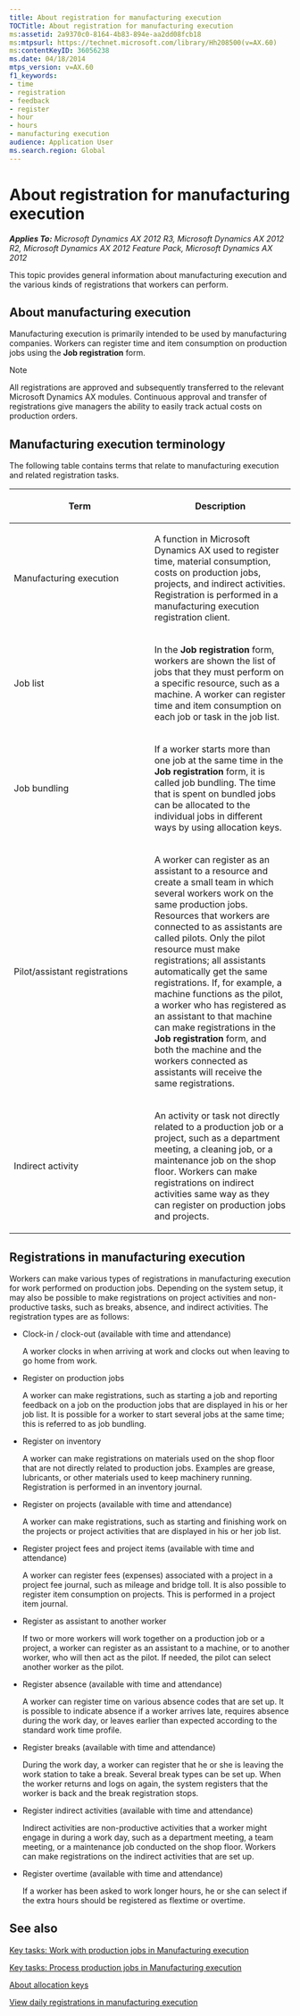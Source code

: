 ```yaml
---
title: About registration for manufacturing execution
TOCTitle: About registration for manufacturing execution
ms:assetid: 2a9370c0-8164-4b83-894e-aa2dd08fcb18
ms:mtpsurl: https://technet.microsoft.com/library/Hh208500(v=AX.60)
ms:contentKeyID: 36056238
ms.date: 04/18/2014
mtps_version: v=AX.60
f1_keywords:
- time
- registration
- feedback
- register
- hour
- hours
- manufacturing execution
audience: Application User
ms.search.region: Global
---
```


# About registration for manufacturing execution 


_**Applies To:** Microsoft Dynamics AX 2012 R3, Microsoft Dynamics AX 2012 R2, Microsoft Dynamics AX 2012 Feature Pack, Microsoft Dynamics AX 2012_

This topic provides general information about manufacturing execution and the various kinds of registrations that workers can perform.

## About manufacturing execution

Manufacturing execution is primarily intended to be used by manufacturing companies. Workers can register time and item consumption on production jobs using the **Job registration** form.


> [!NOTE]
> <P>All registrations are approved and subsequently transferred to the relevant Microsoft Dynamics AX modules. Continuous approval and transfer of registrations give managers the ability to easily track actual costs on production orders.</P>



## Manufacturing execution terminology

The following table contains terms that relate to manufacturing execution and related registration tasks.

<table>
<colgroup>
<col style="width: 50%" />
<col style="width: 50%" />
</colgroup>
<thead>
<tr class="header">
<th><p>Term</p></th>
<th><p>Description</p></th>
</tr>
</thead>
<tbody>
<tr class="odd">
<td><p>Manufacturing execution</p></td>
<td><p>A function in Microsoft Dynamics AX used to register time, material consumption, costs on production jobs, projects, and indirect activities. Registration is performed in a manufacturing execution registration client.</p></td>
</tr>
<tr class="even">
<td><p>Job list</p></td>
<td><p>In the <strong>Job registration</strong> form, workers are shown the list of jobs that they must perform on a specific resource, such as a machine. A worker can register time and item consumption on each job or task in the job list.</p></td>
</tr>
<tr class="odd">
<td><p>Job bundling</p></td>
<td><p>If a worker starts more than one job at the same time in the <strong>Job registration</strong> form, it is called job bundling. The time that is spent on bundled jobs can be allocated to the individual jobs in different ways by using allocation keys.</p></td>
</tr>
<tr class="even">
<td><p>Pilot/assistant registrations</p></td>
<td><p>A worker can register as an assistant to a resource and create a small team in which several workers work on the same production jobs. Resources that workers are connected to as assistants are called pilots. Only the pilot resource must make registrations; all assistants automatically get the same registrations. If, for example, a machine functions as the pilot, a worker who has registered as an assistant to that machine can make registrations in the <strong>Job registration</strong> form, and both the machine and the workers connected as assistants will receive the same registrations.</p></td>
</tr>
<tr class="odd">
<td><p>Indirect activity</p></td>
<td><p>An activity or task not directly related to a production job or a project, such as a department meeting, a cleaning job, or a maintenance job on the shop floor. Workers can make registrations on indirect activities same way as they can register on production jobs and projects.</p></td>
</tr>
</tbody>
</table>


## Registrations in manufacturing execution

Workers can make various types of registrations in manufacturing execution for work performed on production jobs. Depending on the system setup, it may also be possible to make registrations on project activities and non-productive tasks, such as breaks, absence, and indirect activities. The registration types are as follows:

  - Clock-in / clock-out (available with time and attendance)
    
    A worker clocks in when arriving at work and clocks out when leaving to go home from work.

  - Register on production jobs
    
    A worker can make registrations, such as starting a job and reporting feedback on a job on the production jobs that are displayed in his or her job list. It is possible for a worker to start several jobs at the same time; this is referred to as job bundling.

  - Register on inventory
    
    A worker can make registrations on materials used on the shop floor that are not directly related to production jobs. Examples are grease, lubricants, or other materials used to keep machinery running. Registration is performed in an inventory journal.

  - Register on projects (available with time and attendance)
    
    A worker can make registrations, such as starting and finishing work on the projects or project activities that are displayed in his or her job list.

  - Register project fees and project items (available with time and attendance)
    
    A worker can register fees (expenses) associated with a project in a project fee journal, such as mileage and bridge toll. It is also possible to register item consumption on projects. This is performed in a project item journal.

  - Register as assistant to another worker
    
    If two or more workers will work together on a production job or a project, a worker can register as an assistant to a machine, or to another worker, who will then act as the pilot. If needed, the pilot can select another worker as the pilot.

  - Register absence (available with time and attendance)
    
    A worker can register time on various absence codes that are set up. It is possible to indicate absence if a worker arrives late, requires absence during the work day, or leaves earlier than expected according to the standard work time profile.

  - Register breaks (available with time and attendance)
    
    During the work day, a worker can register that he or she is leaving the work station to take a break. Several break types can be set up. When the worker returns and logs on again, the system registers that the worker is back and the break registration stops.

  - Register indirect activities (available with time and attendance)
    
    Indirect activities are non-productive activities that a worker might engage in during a work day, such as a department meeting, a team meeting, or a maintenance job conducted on the shop floor. Workers can make registrations on the indirect activities that are set up.

  - Register overtime (available with time and attendance)
    
    If a worker has been asked to work longer hours, he or she can select if the extra hours should be registered as flextime or overtime.

## See also

[Key tasks: Work with production jobs in Manufacturing execution](key-tasks-work-with-production-jobs-in-manufacturing-execution.md)

[Key tasks: Process production jobs in Manufacturing execution](key-tasks-process-production-jobs-in-manufacturing-execution.md)

[About allocation keys](about-allocation-keys.md)

[View daily registrations in manufacturing execution](view-daily-registrations-in-manufacturing-execution.md)

  


